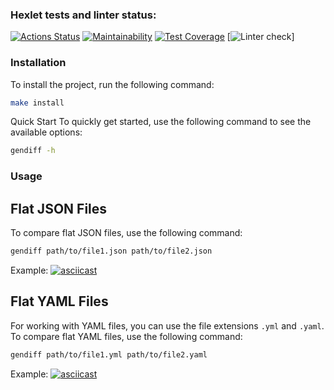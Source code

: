 ### Hexlet tests and linter status:
[![Actions Status](https://github.com/pooogh/frontend-project-46/actions/workflows/hexlet-check.yml/badge.svg)](https://github.com/pooogh/frontend-project-46/actions)
[![Maintainability](https://api.codeclimate.com/v1/badges/c7e08a3a1942ea6f71e3/maintainability)](https://codeclimate.com/github/pooogh/frontend-project-46/maintainability)
[![Test Coverage](https://api.codeclimate.com/v1/badges/c7e08a3a1942ea6f71e3/test_coverage)](https://codeclimate.com/github/pooogh/frontend-project-46/test_coverage)
[![Linter check](https://github.com/pooogh/frontend-project-46/blob/main/.github/workflows/linter-check.yml/badge.svg)]

### Installation
To install the project, run the following command:
```bash
make install
```

Quick Start
To quickly get started, use the following command to see the available options:
```bash
gendiff -h
```

### Usage
## Flat JSON Files
To compare flat JSON files, use the following command:
```bash
gendiff path/to/file1.json path/to/file2.json
```
Example:
[![asciicast](https://asciinema.org/a/657551.svg)](https://asciinema.org/a/657551)

## Flat YAML Files
For working with YAML files, you can use the file extensions `.yml` and `.yaml`.
To compare flat YAML files, use the following command:
```bash
gendiff path/to/file1.yml path/to/file2.yaml
```

Example:
[![asciicast](https://asciinema.org/a/657552.svg)](https://asciinema.org/a/657552)